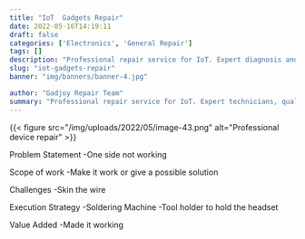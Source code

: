 ```yaml
---
title: "IoT  Gadgets Repair"
date: 2022-05-16T14:19:11
draft: false
categories: ['Electronics', 'General Repair']
tags: []
description: "Professional repair service for IoT. Expert diagnosis and quality repairs in Bangalore."
slug: "iot-gadgets-repair"
banner: "img/banners/banner-4.jpg"

author: "Gadjoy Repair Team"
summary: "Professional repair service for IoT. Expert technicians, quality parts, warranty included."
---
```


{{< figure src="/img/uploads/2022/05/image-43.png" alt="Professional device repair" >}}

Problem Statement -One side not working

Scope of work -Make it work or give a possible solution

Challenges -Skin the wire

Execution Strategy -Soldering Machine -Tool holder to hold the headset

Value Added -Made it working